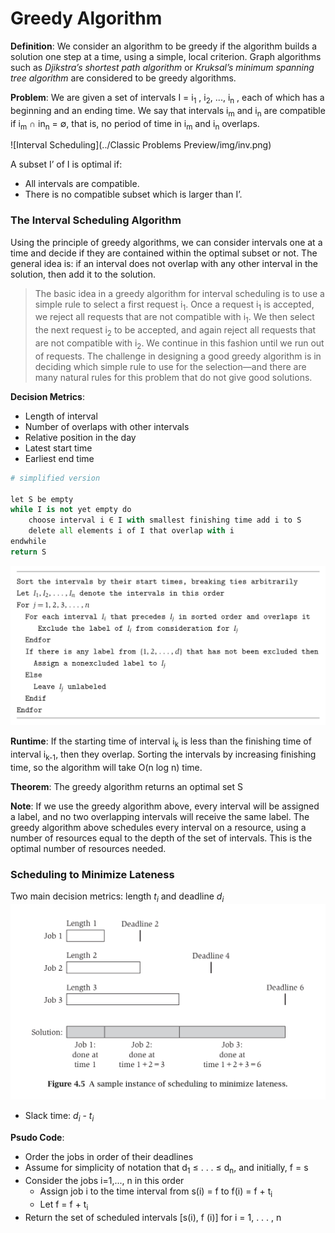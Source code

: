 # Greedy Algorithm
__Definition__: We consider an algorithm to be greedy if the algorithm builds a solution one step at a time, using a simple, local criterion. Graph algorithms such as _Djikstra’s shortest path algorithm_ or _Kruksal’s minimum spanning tree algorithm_ are considered to be greedy algorithms.

__Problem__: We are given a set of intervals I = i<sub>1</sub> , i<sub>2</sub>, ..., i<sub>n</sub> , each of which has a beginning and an ending time. We say that intervals i<sub>m</sub> and i<sub>n</sub> are compatible if i<sub>m</sub> ∩ in<sub>n</sub> = ∅, that is, no period of time in i<sub>m</sub>  and i<sub>n</sub> overlaps.

![Interval Scheduling](../Classic Problems Preview/img/inv.png)

A subset I’ of I is optimal if:

- All intervals are compatible.
- There is no compatible subset which is larger than I’.

### The Interval Scheduling Algorithm
Using the principle of greedy algorithms, we can consider intervals one at a time and decide if they are contained within the optimal subset or not. The general idea is: if an interval does not overlap with any other interval in the solution, then add it to the solution.

> The basic idea in a greedy algorithm for interval scheduling is to use a simple rule to select a first request i<sub>1</sub>. Once a request i<sub>1</sub> is accepted, we reject all requests that are not compatible with i<sub>1</sub>. We then select the next request i<sub>2</sub> to be accepted, and again reject all requests that are not compatible with i<sub>2</sub>. We continue in this fashion until we run out of requests. The challenge in designing a good greedy algorithm is in deciding which simple rule to use for the selection—and there are many natural rules for this problem that do not give good solutions.

__Decision Metrics__:

- Length of interval
- Number of overlaps with other intervals
- Relative position in the day
- Latest start time
- Earliest end time

```python
# simplified version

let S be empty
while I is not yet empty do
	choose interval i ∈ I with smallest finishing time add i to S
	delete all elements i of I that overlap with i
endwhile
return S
```

![Greedy Algorithm](img/gla.png)

__Runtime__: If the starting time of interval i<sub>k</sub> is less than the finishing time of interval i<sub>k-1</sub>, then they overlap. Sorting the intervals by increasing finishing time, so the algorithm will take O(n log n) time.

__Theorem__: The greedy algorithm returns an optimal set S

__Note__: If we use the greedy algorithm above, every interval will be assigned a label, and no two overlapping intervals will receive the same label. The greedy algorithm above schedules every interval on a resource, using a number of resources equal to the depth of the set of intervals. This is the optimal number of resources needed.

### Scheduling to Minimize Lateness
Two main decision metrics: length _t<sub>i</sub>_ and deadline _d<sub>i</sub>_
![Greedy Algorithm](img/mga.png)

- Slack time: _d<sub>i</sub>_ - _t<sub>i</sub>_

__Psudo Code__:

- Order the jobs in order of their deadlines
- Assume for simplicity of notation that d<sub>1</sub> ≤ . . . ≤ d<sub>n</sub>, and initially, f = s
- Consider the jobs i=1,..., n in this order
	- Assign job i to the time interval from s(i) = f to f(i) = f + t<sub>i</sub> 
	- Let f = f + t<sub>i</sub>
- Return the set of scheduled intervals [s(i), f (i)] for i = 1, . . . , n
